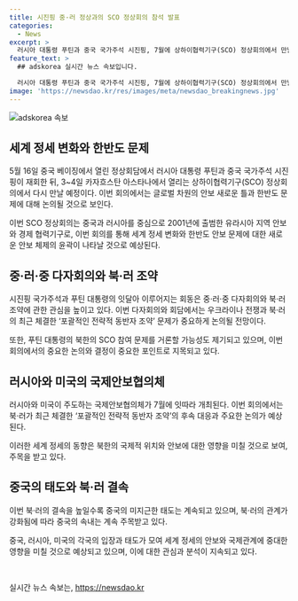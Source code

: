 ```yaml
---
title: 시진핑 중·러 정상과의 SCO 정상회의 참석 발표
categories:
  - News
excerpt: >
  러시아 대통령 푸틴과 중국 국가주석 시진핑, 7월에 상하이협력기구(SCO) 정상회의에서 만날 예정. 이번 회의에서는 한반도 문제를 논의할 것으로 예상되며, 북·러 조약과 북한의 SCO 가입 문제도 다뤄질 전망. 미국과 러시아가 개최하는 국제안보협의체에서도 북·러 조약이 주요 이슈로 떠올라, 글로벌 안보에 새로운 변화가 나타날 수 있을 것으로 관측되고 있다. 중국의 속내와 중·러·북 삼자 관계가 주목받는 가운데, 글로벌 안보와 동북아 지역안보에 대한 영향력이 예상된다.
feature_text: >
  ## adskorea 실시간 뉴스 속보입니다.

  러시아 대통령 푸틴과 중국 국가주석 시진핑, 7월에 상하이협력기구(SCO) 정상회의에서 만날 예정. 이번 회의에서는 한반도 문제를 논의할 것으로 예상되며, 북·러 조약과 북한의 SCO 가입 문제도 다뤄질 전망. 미국과 러시아가 개최하는 국제안보협의체에서도 북·러 조약이 주요 이슈로 떠올라, 글로벌 안보에 새로운 변화가 나타날 수 있을 것으로 관측되고 있다. 중국의 속내와 중·러·북 삼자 관계가 주목받는 가운데, 글로벌 안보와 동북아 지역안보에 대한 영향력이 예상된다.
image: 'https://newsdao.kr/res/images/meta/newsdao_breakingnews.jpg'
---
```


<p><img src="https://newsdao.kr/res/images/meta/newsdao_breakingnews.jpg" alt="adskorea 속보" /></p>

<h2 data-ke-size="size26">세계 정세 변화와 한반도 문제</h2>

<p data-ke-size="size16">5월 16일 중국 베이징에서 열린 정상회담에서 러시아 대통령 푸틴과 중국 국가주석 시진핑이 재회한 뒤, 3~4일 카자흐스탄 아스타나에서 열리는 상하이협력기구(SCO) 정상회의에서 다시 만날 예정이다. 이번 회의에서는 글로벌 차원의 안보 새로운 틀과 한반도 문제에 대해 논의될 것으로 보인다.</p>

<p data-ke-size="size16">이번 SCO 정상회의는 중국과 러시아를 중심으로 2001년에 출범한 유라시아 지역 안보와 경제 협력기구로, 이번 회의를 통해 세계 정세 변화와 한반도 안보 문제에 대한 새로운 안보 체제의 윤곽이 나타날 것으로 예상된다.</p>

<h2 data-ke-size="size26">중·러·중 다자회의와 북·러 조약</h2>

<p data-ke-size="size16">시진핑 국가주석과 푸틴 대통령의 잇달아 이루어지는 회동은 중·러·중 다자회의와 북·러 조약에 관한 관심을 높이고 있다. 이번 다자회의와 회담에서는 우크라이나 전쟁과 북·러의 최근 체결한 ‘포괄적인 전략적 동반자 조약’ 문제가 중요하게 논의될 전망이다.</p>

<p data-ke-size="size16">또한, 푸틴 대통령의 북한의 SCO 참여 문제를 거론할 가능성도 제기되고 있으며, 이번 회의에서의 중요한 논의와 결정이 중요한 포인트로 지목되고 있다.</p>

<h2 data-ke-size="size26">러시아와 미국의 국제안보협의체</h2>

<p data-ke-size="size16">러시아와 미국이 주도하는 국제안보협의체가 7월에 잇따라 개최된다. 이번 회의에서는 북·러가 최근 체결한 ‘포괄적인 전략적 동반자 조약’의 후속 대응과 주요한 논의가 예상된다.</p>

<p data-ke-size="size16">이러한 세계 정세의 동향은 북한의 국제적 위치와 안보에 대한 영향을 미칠 것으로 보여, 주목을 받고 있다.</p>

<h2 data-ke-size="size26">중국의 태도와 북·러 결속</h2>

<p data-ke-size="size16">이번 북·러의 결속을 높일수록 중국의 미지근한 태도는 계속되고 있으며, 북·러의 관계가 강화됨에 따라 중국의 속내는 계속 주목받고 있다.</p>

<p data-ke-size="size16">중국, 러시아, 미국의 각국의 입장과 태도가 모여 세계 정세의 안보와 국제관계에 중대한 영향을 미칠 것으로 예상되고 있으며, 이에 대한 관심과 분석이 지속되고 있다.</p>

<p data-ke-size="size16">&nbsp;</p>
실시간 뉴스 속보는, <a href="https://newsdao.kr" rel="dofollow">https://newsdao.kr</a>


